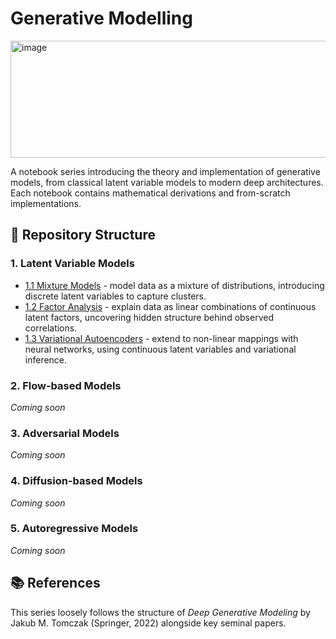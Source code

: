 # Generative Modelling

<img width="656" height="187" alt="image" src="https://github.com/user-attachments/assets/fd8a98e9-e86b-4604-92f7-a479855cd15f" />

A notebook series introducing the theory and implementation of generative models, from classical latent variable models to modern deep architectures. Each notebook contains mathematical derivations and from-scratch implementations.

## 📂 Repository Structure

### 1. Latent Variable Models
- [1.1 Mixture Models](./1.%20Latent%20Variable%20Models/1.1%20Mixture%20Models.ipynb/) - model data as a mixture of distributions, introducing discrete latent variables to capture clusters.
- [1.2 Factor Analysis](./1.%20Latent%20Variable%20Models/1.2%20Factor%20Analysis.ipynb) - explain data as linear combinations of continuous latent factors, uncovering hidden structure behind observed correlations.
- [1.3 Variational Autoencoders](./1.%20Latent%20Variable%20Models/1.3%20Variational%20Autoencoders.ipynb) - extend to non-linear mappings with neural networks, using continuous latent variables and variational inference.

### 2. Flow-based Models
*Coming soon*

### 3. Adversarial Models
*Coming soon*

### 4. Diffusion-based Models
*Coming soon*

### 5. Autoregressive Models
*Coming soon*

## 📚 References
This series loosely follows the structure of *Deep Generative Modeling* by Jakub M. Tomczak (Springer, 2022) alongside key seminal papers.
